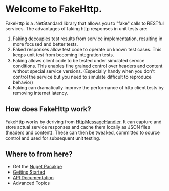 # Welcome to **FakeHttp**.
FakeHttp is a .NetStandard library that allows you to "fake" calls to RESTful services.
The advantages of faking http responses in unit tests are:

1. Faking decouples test results from service implementation, resulting in more focused and better tests.
2. Faked responses allow test code to operate on known test cases. This keeps unit test from becoming integration tests.
3. Faking allows client code to be tested under simulated service conditions. This enables fine grained control over headers and content without special service versions. (Especially handy when you don't control the service but you need to simulate difficult to reproduce behavior)
4. Faking can dramatically improve the performance of http client tests by removing internet latency.

## How does FakeHttp work?
FakeHttp works by deriving from [HttpMessageHandler](xref:System.Net.Http.HttpMessageHandler). It can capture and store actual service 
responses and cache them locally as JSON files (headers and content). These can then be tweaked, committed to source control 
and used for subsequent unit testing.

## Where to from here?
- Get the [Nuget Pacakge](https://www.nuget.org/packages/Dkackman.FakeHttp/)
- [Getting Started](articles/GettingStarted.md)
- [API Documentation](api/index.md)
- Advanced Topics